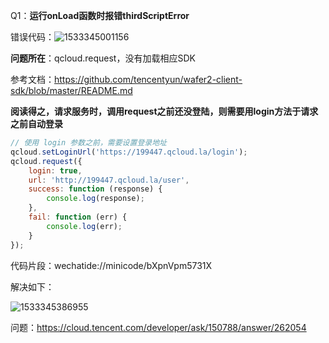 Q1：**运行onLoad函数时报错thirdScriptError**

错误代码：![1533345001156](C:\Users\12157\AppData\Local\Temp\1533345001156.png)

**问题所在**：qcloud.request，没有加载相应SDK

参考文档：https://github.com/tencentyun/wafer2-client-sdk/blob/master/README.md 

**阅读得之，请求服务时，调用request之前还没登陆，则需要用login方法于请求之前自动登录**

```javascript
// 使用 login 参数之前，需要设置登录地址
qcloud.setLoginUrl('https://199447.qcloud.la/login');
qcloud.request({
    login: true,
    url: 'http://199447.qcloud.la/user',
    success: function (response) {
        console.log(response);
    },
    fail: function (err) {
        console.log(err);
    }
});
```

代码片段：wechatide://minicode/bXpnVpm5731X

解决如下：

![1533345386955](C:\Users\12157\AppData\Local\Temp\1533345386955.png)

问题：https://cloud.tencent.com/developer/ask/150788/answer/262054



